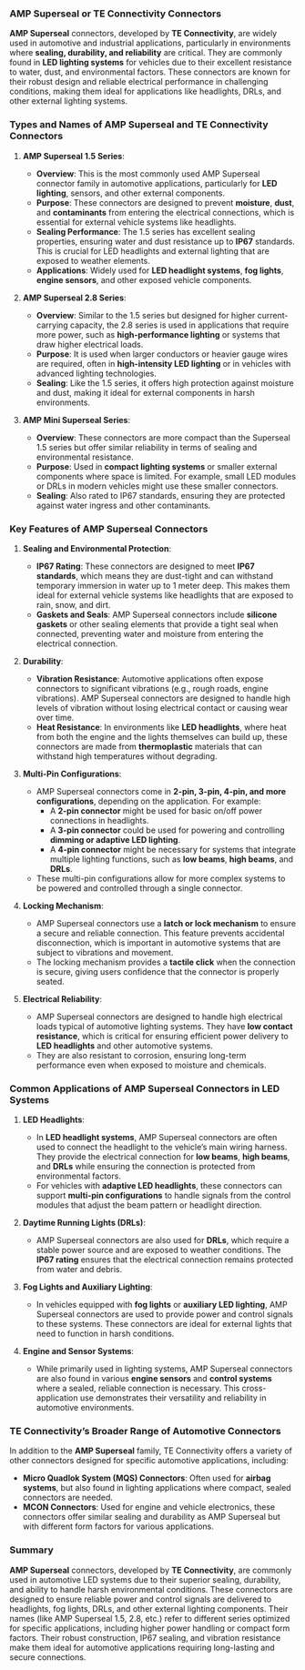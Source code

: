 ### **AMP Superseal or TE Connectivity Connectors**

**AMP Superseal** connectors, developed by **TE Connectivity**, are widely used in automotive and industrial applications, particularly in environments where **sealing, durability, and reliability** are critical. They are commonly found in **LED lighting systems** for vehicles due to their excellent resistance to water, dust, and environmental factors. These connectors are known for their robust design and reliable electrical performance in challenging conditions, making them ideal for applications like headlights, DRLs, and other external lighting systems.

### Types and Names of AMP Superseal and TE Connectivity Connectors

1. **AMP Superseal 1.5 Series**:
   - **Overview**: This is the most commonly used AMP Superseal connector family in automotive applications, particularly for **LED lighting**, sensors, and other external components.
   - **Purpose**: These connectors are designed to prevent **moisture**, **dust**, and **contaminants** from entering the electrical connections, which is essential for external vehicle systems like headlights.
   - **Sealing Performance**: The 1.5 series has excellent sealing properties, ensuring water and dust resistance up to **IP67** standards. This is crucial for LED headlights and external lighting that are exposed to weather elements.
   - **Applications**: Widely used for **LED headlight systems**, **fog lights**, **engine sensors**, and other exposed vehicle components.

2. **AMP Superseal 2.8 Series**:
   - **Overview**: Similar to the 1.5 series but designed for higher current-carrying capacity, the 2.8 series is used in applications that require more power, such as **high-performance lighting** or systems that draw higher electrical loads.
   - **Purpose**: It is used when larger conductors or heavier gauge wires are required, often in **high-intensity LED lighting** or in vehicles with advanced lighting technologies.
   - **Sealing**: Like the 1.5 series, it offers high protection against moisture and dust, making it ideal for external components in harsh environments.

3. **AMP Mini Superseal Series**:
   - **Overview**: These connectors are more compact than the Superseal 1.5 series but offer similar reliability in terms of sealing and environmental resistance.
   - **Purpose**: Used in **compact lighting systems** or smaller external components where space is limited. For example, small LED modules or DRLs in modern vehicles might use these smaller connectors.
   - **Sealing**: Also rated to IP67 standards, ensuring they are protected against water ingress and other contaminants.

### Key Features of AMP Superseal Connectors

1. **Sealing and Environmental Protection**:
   - **IP67 Rating**: These connectors are designed to meet **IP67 standards**, which means they are dust-tight and can withstand temporary immersion in water up to 1 meter deep. This makes them ideal for external vehicle systems like headlights that are exposed to rain, snow, and dirt.
   - **Gaskets and Seals**: AMP Superseal connectors include **silicone gaskets** or other sealing elements that provide a tight seal when connected, preventing water and moisture from entering the electrical connection.

2. **Durability**:
   - **Vibration Resistance**: Automotive applications often expose connectors to significant vibrations (e.g., rough roads, engine vibrations). AMP Superseal connectors are designed to handle high levels of vibration without losing electrical contact or causing wear over time.
   - **Heat Resistance**: In environments like **LED headlights**, where heat from both the engine and the lights themselves can build up, these connectors are made from **thermoplastic** materials that can withstand high temperatures without degrading.

3. **Multi-Pin Configurations**:
   - AMP Superseal connectors come in **2-pin, 3-pin, 4-pin, and more configurations**, depending on the application. For example:
     - A **2-pin connector** might be used for basic on/off power connections in headlights.
     - A **3-pin connector** could be used for powering and controlling **dimming or adaptive LED lighting**.
     - A **4-pin connector** might be necessary for systems that integrate multiple lighting functions, such as **low beams**, **high beams**, and **DRLs**.
   - These multi-pin configurations allow for more complex systems to be powered and controlled through a single connector.

4. **Locking Mechanism**:
   - AMP Superseal connectors use a **latch or lock mechanism** to ensure a secure and reliable connection. This feature prevents accidental disconnection, which is important in automotive systems that are subject to vibrations and movement.
   - The locking mechanism provides a **tactile click** when the connection is secure, giving users confidence that the connector is properly seated.

5. **Electrical Reliability**:
   - AMP Superseal connectors are designed to handle high electrical loads typical of automotive lighting systems. They have **low contact resistance**, which is critical for ensuring efficient power delivery to **LED headlights** and other automotive systems.
   - They are also resistant to corrosion, ensuring long-term performance even when exposed to moisture and chemicals.

### Common Applications of AMP Superseal Connectors in LED Systems

1. **LED Headlights**:
   - In **LED headlight systems**, AMP Superseal connectors are often used to connect the headlight to the vehicle’s main wiring harness. They provide the electrical connection for **low beams**, **high beams**, and **DRLs** while ensuring the connection is protected from environmental factors.
   - For vehicles with **adaptive LED headlights**, these connectors can support **multi-pin configurations** to handle signals from the control modules that adjust the beam pattern or headlight direction.

2. **Daytime Running Lights (DRLs)**:
   - AMP Superseal connectors are also used for **DRLs**, which require a stable power source and are exposed to weather conditions. The **IP67 rating** ensures that the electrical connection remains protected from water and debris.

3. **Fog Lights and Auxiliary Lighting**:
   - In vehicles equipped with **fog lights** or **auxiliary LED lighting**, AMP Superseal connectors are used to provide power and control signals to these systems. These connectors are ideal for external lights that need to function in harsh conditions.

4. **Engine and Sensor Systems**:
   - While primarily used in lighting systems, AMP Superseal connectors are also found in various **engine sensors** and **control systems** where a sealed, reliable connection is necessary. This cross-application use demonstrates their versatility and reliability in automotive environments.

### TE Connectivity’s Broader Range of Automotive Connectors

In addition to the **AMP Superseal** family, TE Connectivity offers a variety of other connectors designed for specific automotive applications, including:
- **Micro Quadlok System (MQS) Connectors**: Often used for **airbag systems**, but also found in lighting applications where compact, sealed connectors are needed.
- **MCON Connectors**: Used for engine and vehicle electronics, these connectors offer similar sealing and durability as AMP Superseal but with different form factors for various applications.

### Summary
**AMP Superseal** connectors, developed by **TE Connectivity**, are commonly used in automotive LED systems due to their superior sealing, durability, and ability to handle harsh environmental conditions. These connectors are designed to ensure reliable power and control signals are delivered to headlights, fog lights, DRLs, and other external lighting components. Their names (like AMP Superseal 1.5, 2.8, etc.) refer to different series optimized for specific applications, including higher power handling or compact form factors. Their robust construction, IP67 sealing, and vibration resistance make them ideal for automotive applications requiring long-lasting and secure connections.